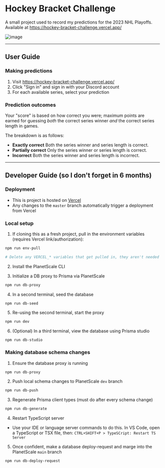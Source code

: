 # Hockey Bracket Challenge

A small project used to record my predictions for the 2023 NHL Playoffs. Available at https://hockey-bracket-challenge.vercel.app/

![image](https://user-images.githubusercontent.com/31908183/232652006-0b23906a-ab5d-4844-9d4f-a615207c5615.png)

---

## User Guide

### Making predictions

1. Visit https://hockey-bracket-challenge.vercel.app/
1. Click "Sign in" and sign in with your Discord account
1. For each available series, select your prediction

### Prediction outcomes

Your "score" is based on how correct you were; maximum points are earned for guessing _both_ the correct series winner _and_ the correct series length in games.

The breakdown is as follows:

- **Exactly correct** Both the series winner and series length is correct.
- **Partially correct** Only the series winner or series length is correct.
- **Incorrect** Both the series winner and series length is incorrect.

---

## Developer Guide (so I don't forget in 6 months)

### Deployment

- This is project is hosted on [Vercel](https://vercel.com)
- Any changes to the `master` branch automatically trigger a deployment from Vercel

### Local setup

1. If cloning this as a fresh project, pull in the environment variables (requires Vercel link/authorization):

```sh
npm run env-pull

# Delete any VERCEL_* variables that get pulled in, they aren't needed and can break local dev
```

2. Install the PlanetScale CLI

3. Initialize a DB proxy to Prisma via PlanetScale

```sh
npm run db-proxy
```

4. In a second terminal, seed the database

```sh
npm run db-seed
```

5. Re-using the second terminal, start the proxy

```sh
npm run dev
```

6. (Optional) In a third terminal, view the database using Prisma studio

```
npm run db-studio
```

### Making database schema changes

1. Ensure the database proxy is running

```sh
npm run db-proxy
```

2. Push local schema changes to PlanetScale `dev` branch

```sh
npm run db-push
```

3. Regenerate Prisma client types (must do after every schema change)

```sh
npm run db-generate
```

4. Restart TypeScript server

- Use your IDE or language server commands to do this. In VS Code, open a TypeScript or TSX file, then: `CTRL+SHIFT+P > TypeSCript: Restart TS Server`

5. Once confident, make a database deploy-request and marge into the PlanetScale `main` branch

```sh
npm run db-deploy-request
````
